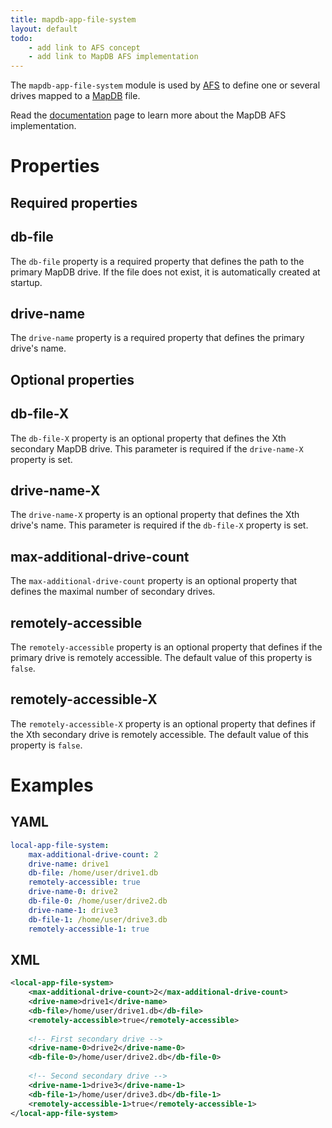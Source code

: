 ```yaml
---
title: mapdb-app-file-system
layout: default
todo:
    - add link to AFS concept
    - add link to MapDB AFS implementation
---
```


The `mapdb-app-file-system` module is used by [AFS](../../tutorials/afs/afs-tutorial.md) to define one or several drives mapped to a
[MapDB](http://www.mapdb.org) file.

Read the [documentation]() page to learn more about the MapDB AFS implementation.

# Properties

## Required properties

## db-file
The `db-file` property is a required property that defines the path to the primary MapDB drive. If the file does not exist,
it is automatically created at startup.

## drive-name
The `drive-name` property is a required property that defines the primary drive's name.

## Optional properties

## db-file-X
The `db-file-X` property is an optional property that defines the Xth secondary MapDB drive. This parameter is required
if the `drive-name-X` property is set.

## drive-name-X
The `drive-name-X` property is an optional property that defines the Xth drive's name. This parameter is required
if the `db-file-X` property is set.

## max-additional-drive-count
The `max-additional-drive-count` property is an optional property that defines the maximal number of secondary drives.

## remotely-accessible
The `remotely-accessible` property is an optional property that defines if the primary drive is remotely accessible. The
default value of this property is `false`.

## remotely-accessible-X
The `remotely-accessible-X` property is an optional property that defines if the Xth secondary drive is remotely
accessible. The default value of this property is `false`.

# Examples

## YAML
```yaml
local-app-file-system:
    max-additional-drive-count: 2
    drive-name: drive1
    db-file: /home/user/drive1.db
    remotely-accessible: true
    drive-name-0: drive2
    db-file-0: /home/user/drive2.db
    drive-name-1: drive3
    db-file-1: /home/user/drive3.db
    remotely-accessible-1: true
```

## XML
```xml
<local-app-file-system>
    <max-additional-drive-count>2</max-additional-drive-count>
    <drive-name>drive1</drive-name>
    <db-file>/home/user/drive1.db</db-file>
    <remotely-accessible>true</remotely-accessible>
    
    <!-- First secondary drive -->
    <drive-name-0>drive2</drive-name-0>
    <db-file-0>/home/user/drive2.db</db-file-0>
    
    <!-- Second secondary drive -->
    <drive-name-1>drive3</drive-name-1>
    <db-file-1>/home/user/drive3.db</db-file-1>
    <remotely-accessible-1>true</remotely-accessible-1>
</local-app-file-system>
```
